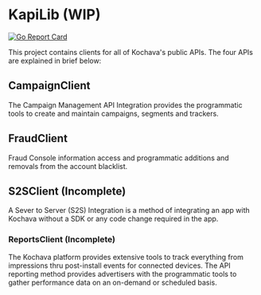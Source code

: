 # KapiLib (WIP)

[![Go Report Card](https://goreportcard.com/badge/github.com/TengLun/kapiLib)](https://goreportcard.com/report/github.com/TengLun/kapiLib)

This project contains clients for all of Kochava's public APIs. The four
APIs are explained in brief below:


## CampaignClient
The Campaign Management API Integration provides the programmatic tools to create 
and maintain campaigns, segments and trackers.

## FraudClient
Fraud Console information access and programmatic additions and removals from
the account blacklist.

## S2SClient (Incomplete)
A Sever to Server (S2S) Integration is a method of integrating an app with Kochava 
without a SDK or any code change required in the app.

### ReportsClient (Incomplete)
The Kochava platform provides extensive tools to track everything from impressions 
thru post-install events for connected devices. The API reporting method provides 
advertisers with the programmatic tools to gather performance data on an on-demand 
or scheduled basis.
